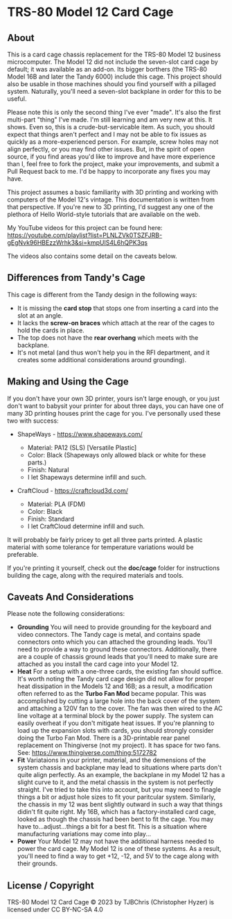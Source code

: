 # TRS-80 Model 12 Card Cage

## About
This is a card cage chassis replacement for the TRS-80 Model 12 business microcomputer.  The Model 12 did not include the seven-slot card cage by default; it was available as an add-on.  Its bigger borthers (the TRS-80 Model 16B and later the Tandy 6000) include this cage.  This project should also be usable in those machines should you find yourself with a pillaged system.  Naturally, you'll need a seven-slot backplane in order for this to be useful.

Please note this is only the second thing I've ever "made".  It's also the first multi-part "thing" I've made.  I'm still learning and am very new at this.  It shows.  Even so, this is a crude-but-servicable item.  As such, you should expect that things aren't perfect and I may not be able to fix issues as quickly as a more-experienced person.  For example, screw holes may not align perfectly, or you may find other issues.  But, in the spirit of open source, if you find areas you'd like to improve and have more experience than I, feel free to fork the project, make your improvements, and submit a Pull Request back to me.  I'd be happy to incorporate any fixes you may have.

This project assumes a basic familiarity with 3D printing and working with computers of the Model 12's vintage. This documentation is written from that perspective.  If you're new to 3D printing, I'd suggest any one of the plethora of Hello World-style tutorials that are available on the web.

My YouTube videos for this project can be found here: https://youtube.com/playlist?list=PLNLZVk0TSZFJRB-gEgNvk96HBEzzWrhk3&si=kmpUlS4L6hQPK3qs

The videos also contains some detail on the caveats below.

## Differences from Tandy's Cage

This cage is different from the Tandy design in the following ways:

* It is missing the **card stop** that stops one from inserting a card into the slot at an angle.
* It lacks the **screw-on braces** which attach at the rear of the cages to hold the cards in place.
* The top does not have the **rear overhang** which meets with the backplane.
* It's not metal (and thus won't help you in the RFI department, and it creates some additional considerations around grounding).

## Making and Using the Cage

If you don't have your own 3D printer, yours isn't large enough, or you just don't want to babysit your printer for about three days, you can have one of many 3D printing houses print the cage for you.  I've personally used these two with success:

* ShapeWays - https://www.shapeways.com/
	* Material: PA12 (SLS) [Versatile Plastic]
	* Color: Black (Shapeways only allowed black or white for these parts.)
	* Finish: Natural
	* I let Shapeways determine infill and such.  

* CraftCloud - https://craftcloud3d.com/
	* Material: PLA (FDM)
	* Color: Black 
	* Finish: Standard
	* I let CraftCloud determine infill and such.  	

It will probably be fairly pricey to get all three parts printed.  A plastic material with some tolerance for temperature variations would be preferable.  

If you're printing it yourself, check out the **doc/cage** folder for instructions building the cage, along with the required materials and tools.

## Caveats And Considerations

Please note the following considerations:

* **Grounding** You will need to provide grounding for the keyboard and video connectors.  The Tandy cage is metal, and contains spade connectors onto which you can attached the grounding leads.  You'll need to provide a way to ground these connectors.  Additionally, there are a couple of chassis ground leads that you'll need to make sure are attached as you install the card cage into your Model 12.
* **Heat** For a setup with a one-three cards, the existing fan should suffice.  It's worth noting the Tandy card cage design did not allow for proper heat dissipation in the Models 12 and 16B; as a result, a modification often referred to as the **Turbo Fan Mod** became popular.  This was accomplished by cutting a large hole into the back cover of the system and attaching a 120V fan to the cover.  The fan was then wired to the AC line voltage at a terminal block by the power supply.  The system can easily overheat if you don't mitigate heat issues.  If you're planning to load up the expansion slots with cards, you should strongly consider doing the Turbo Fan Mod.  There is a 3D-printable rear panel replacement on Thingiverse (not my project).  It has space for two fans.  See: https://www.thingiverse.com/thing:5172782
* **Fit** Variataions in your printer, material, and the demensions of the system chassis and backplane may lead to situations where parts don't quite align perfectly.  As an example, the backplane in my Model 12 has a slight curve to it, and the metal chassis in the system is not perfectly straight.  I've tried to take this into account, but you may need to finagle things a bit or adjust hole sizes to fit your paritcular system.  Similarly, the chassis in my 12 was bent slightly outward in such a way that things didin't fit quite right.  My 16B, which has a factory-installed card cage, looked as though the chassis had been bent to fit the cage.  You may have to...adjust...things a bit for a best fit.  This is a situation where manufacturing variations may come into play...
* **Power** Your Model 12 may not have the additional harness needed to power the card cage.  My Model 12 is one of these systems.  As a result, you'll need to find a way to get +12, -12, and 5V to the cage along with their grounds.

## License / Copyright

 TRS-80 Model 12 Card Cage © 2023 by TJBChris (Christopher Hyzer) is licensed under CC BY-NC-SA 4.0 
